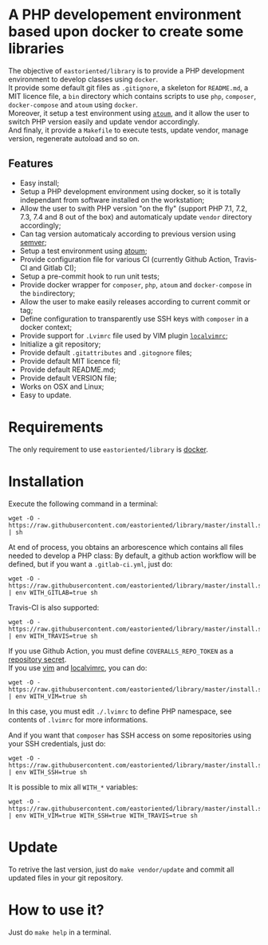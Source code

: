 # A PHP developement environment based upon docker to create some libraries

The objective of `eastoriented/library` is to provide a PHP development environment to develop classes using `docker`.  
It provide some default git files as `.gitignore`, a skeleton for `README.md`, a MIT licence file, a `bin` directory which contains scripts to use `php`, `composer`, `docker-compose` and `atoum` using `docker`.  
Moreover, it setup a test environment using [`atoum`](http://docs.atoum.org), and it allow the user to switch PHP version easily and update vendor accordingly.  
And finaly, it provide a `Makefile` to execute tests, update vendor, manage version, regenerate autoload and so on.

## Features

- Easy install;
- Setup a PHP development environment using docker, so it is totally independant from software installed on the workstation;
- Allow the user to swith PHP version "on the fly" (support PHP 7.1, 7.2, 7.3, 7.4 and 8 out of the box) and automaticaly update `vendor` directory accordingly;
- Can tag version automaticaly according to previous version using [semver](https://semver.org);
- Setup a test environment using [atoum](http://atoum.org);
- Provide configuration file for various CI (currently Github Action, Travis-CI and Gitlab CI);
- Setup a pre-commit hook to run unit tests;
- Provide docker wrapper for `composer`, `php`, `atoum` and `docker-compose` in the `bin`directory;
- Allow the user to make easily releases according to current commit or tag;
- Define configuration to transparently use SSH keys with `composer` in a docker context;
- Provide support for `.Lvimrc` file used by VIM plugin [`localvimrc`](https://github.com/embear/vim-localvimrc);
- Initialize a git repository;
- Provide default `.gitattributes` and `.gitognore` files;
- Provide default MIT licence fil;
- Provide default README.md;
- Provide default VERSION file;
- Works on OSX and Linux;
- Easy to update.

# Requirements

The only requirement to use `eastoriented/library` is [docker](https://docs.docker.com/install/).

# Installation

Execute the following command in a terminal:

```
wget -O - https://raw.githubusercontent.com/eastoriented/library/master/install.sh | sh
```

At end of process, you obtains an arborescence which contains all files needed to develop a PHP class:
By default, a github action workflow will be defined, but if you want a `.gitlab-ci.yml`, just do:

```
wget -O - https://raw.githubusercontent.com/eastoriented/library/master/install.sh | env WITH_GITLAB=true sh
```

Travis-CI is also supported:

```
wget -O - https://raw.githubusercontent.com/eastoriented/library/master/install.sh | env WITH_TRAVIS=true sh
```

If you use Github Action, you must define `COVERALLS_REPO_TOKEN` as a [repository secret](https://docs.github.com/en/free-pro-team@latest/actions/reference/encrypted-secrets#creating-encrypted-secrets-for-a-repository).  
If you use [vim](https://www.vim.org) and [localvimrc](https://github.com/embear/vim-localvimrc), you can do:

```
wget -O - https://raw.githubusercontent.com/eastoriented/library/master/install.sh | env WITH_VIM=true sh
```

In this case, you must edit `./.lvimrc` to define PHP namespace, see contents of `.lvimrc` for more informations.

And if you want that `composer` has SSH access on some repositories using your SSH credentials, just do:

```
wget -O - https://raw.githubusercontent.com/eastoriented/library/master/install.sh | env WITH_SSH=true sh
```

It is possible to mix all `WITH_*` variables:

```
wget -O - https://raw.githubusercontent.com/eastoriented/library/master/install.sh | env WITH_VIM=true WITH_SSH=true WITH_TRAVIS=true sh
```

# Update

To retrive the last version, just do `make vendor/update` and commit all updated files in your git repository.

# How to use it?

Just do `make help` in a terminal.
